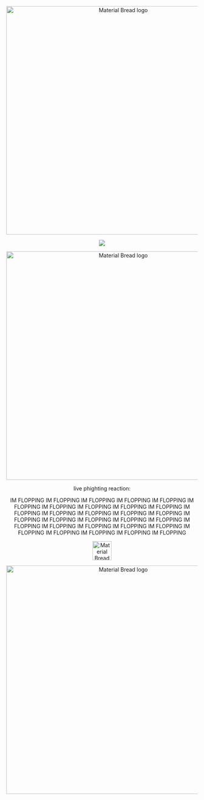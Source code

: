

<p align="center">
    <img width="600" src="https://files.catbox.moe/0k0aew.png" alt="Material Bread logo">
</p>

<div align="center">
  
  ![](https://komarev.com/ghpvc/?username=atervir&color=000000)

<p align="center">
    <img width="600" src="https://files.catbox.moe/rbei55.png" alt="Material Bread logo">
</p>

<p align="center">
   live phighting reaction:
  
  IM FLOPPING IM FLOPPING IM FLOPPING IM FLOPPING IM FLOPPING IM FLOPPING IM FLOPPING IM FLOPPING IM FLOPPING IM FLOPPING IM FLOPPING IM FLOPPING IM FLOPPING IM FLOPPING IM FLOPPING IM FLOPPING IM FLOPPING IM FLOPPING IM FLOPPING IM FLOPPING IM FLOPPING IM FLOPPING IM FLOPPING IM FLOPPING IM FLOPPING IM FLOPPING IM FLOPPING IM FLOPPING IM FLOPPING IM FLOPPING 
</p>

<p align="center">
    <img width="50" src="https://64.media.tumblr.com/12e222ae5dfb3b6ce2627bde67bc19ac/7022dab1c46a2941-06/s75x75_c1/95a5faefee1bf29fd12beffcdd2873b23b209572.gifv" alt="Material Bread logo">


<p align="center">
    <img width="600" src="https://files.catbox.moe/2fqnfz.png" alt="Material Bread logo">
</p>
